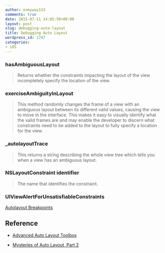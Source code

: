 ```yaml
---
author: onmyway133
comments: true
date: 2015-07-11 14:05:50+00:00
layout: post
slug: debugging-auto-layout
title: Debugging Auto Layout
wordpress_id: 1747
categories:
- iOS
---
```


### hasAmbiguousLayout





<blockquote>
  Returns whether the constraints impacting the layout of the view incompletely specify the location of the view.
</blockquote>





### exerciseAmbiguityInLayout





<blockquote>
  This method randomly changes the frame of a view with an ambiguous layout between its different valid values, causing the view to move in the interface. This makes it easy to visually identify what the valid frames are and may enable the developer to discern what constraints need to be added to the layout to fully specify a location for the view.
</blockquote>





### _autolayoutTrace





<blockquote>
  This returns a string describing the whole view tree which tells you when a view has an ambiguous layout.
</blockquote>





### NSLayoutConstraint identifier





<blockquote>
  The name that identifies the constraint.
</blockquote>





### UIViewAlertForUnsatisfiableConstraints



[Autolayout Breakpoints](http://nshint.io/blog/2015/08/17/autolayout-breakpoints/)



## Reference







  * [Advanced Auto Layout Toolbox](http://www.objc.io/issues/3-views/advanced-auto-layout-toolbox/)


  * [Mysteries of Auto Layout, Part 2](http://asciiwwdc.com/2015/sessions/219)


